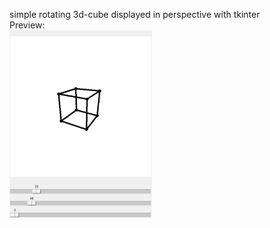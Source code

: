simple rotating 3d-cube displayed in perspective with tkinter
<br/>
Preview:
<br/>
<img src='preview.png' height="300px" alt="preview image"/>